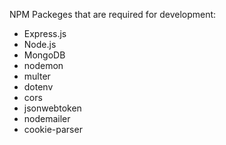 NPM Packeges that are required for development:
- Express.js
- Node.js
- MongoDB
- nodemon
- multer
- dotenv
- cors
- jsonwebtoken
- nodemailer
- cookie-parser